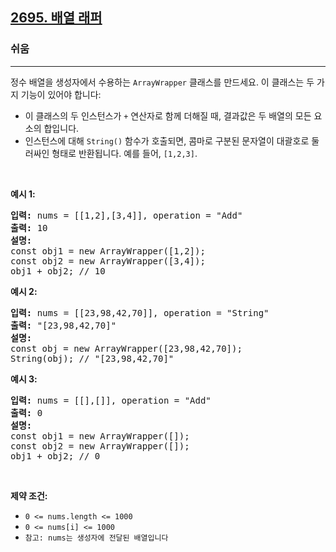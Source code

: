 <h2><a href="https://leetcode.com/problems/array-wrapper">2695. 배열 래퍼</a></h2><h3>쉬움</h3><hr><p>정수 배열을 생성자에서 수용하는 <code>ArrayWrapper</code> 클래스를 만드세요. 이 클래스는 두 가지 기능이 있어야 합니다:</p>

<ul>
	<li>이 클래스의 두 인스턴스가 <code>+</code> 연산자로 함께 더해질 때, 결과값은 두 배열의 모든 요소의 합입니다.</li>
	<li>인스턴스에 대해 <code>String()</code> 함수가 호출되면, 콤마로 구분된 문자열이 대괄호로 둘러싸인 형태로 반환됩니다. 예를 들어, <code>[1,2,3]</code>.</li>
</ul>

<p>&nbsp;</p>
<p><strong class="example">예시 1:</strong></p>

<pre>
<strong>입력:</strong> nums = [[1,2],[3,4]], operation = "Add"
<strong>출력:</strong> 10
<strong>설명:</strong>
const obj1 = new ArrayWrapper([1,2]);
const obj2 = new ArrayWrapper([3,4]);
obj1 + obj2; // 10
</pre>

<p><strong class="example">예시 2:</strong></p>

<pre>
<strong>입력:</strong> nums = [[23,98,42,70]], operation = "String"
<strong>출력:</strong> "[23,98,42,70]"
<strong>설명:</strong>
const obj = new ArrayWrapper([23,98,42,70]);
String(obj); // "[23,98,42,70]"
</pre>

<p><strong class="example">예시 3:</strong></p>

<pre>
<strong>입력:</strong> nums = [[],[]], operation = "Add"
<strong>출력:</strong> 0
<strong>설명:</strong>
const obj1 = new ArrayWrapper([]);
const obj2 = new ArrayWrapper([]);
obj1 + obj2; // 0
</pre>

<p>&nbsp;</p>
<p><strong>제약 조건:</strong></p>

<ul>
	<li><code>0 &lt;= nums.length &lt;= 1000</code></li>
	<li><code>0 &lt;= nums[i] &lt;= 1000</code></li>
	<li><code>참고: nums는 생성자에 전달된 배열입니다</code></li>
</ul>
